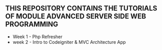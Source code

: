 ## THIS REPOSITORY CONTAINS THE TUTORIALS OF MODULE ADVANCED SERVER SIDE WEB PROGRAMMING

- Week 1 - Php Refresher
- week 2 - Intro to Codeigniter & MVC Architecture App
